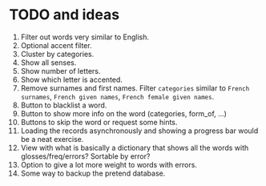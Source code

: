 # TODO and ideas

1. Filter out words very similar to English.
1. Optional accent filter.
1. Cluster by categories.
1. Show all senses.
1. Show number of letters.
1. Show which letter is accented.
1. Remove surnames and first names.
   Filter `categories` similar to `French surnames`, `French given names`, `French female given names`.
1. Button to blacklist a word.
1. Button to show more info on the word (categories, form_of, ...)
1. Buttons to skip the word or request some hints.
1. Loading the records asynchronously and showing a progress bar would be a neat exercise.
1. View with what is basically a dictionary that shows all the words with glosses/freq/errors? Sortable by error?
1. Option to give a lot more weight to words with errors.
1. Some way to backup the pretend database.

